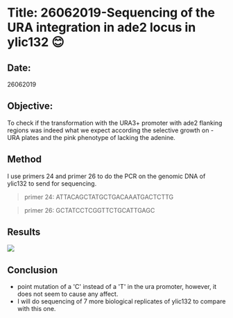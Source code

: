 
# Title: 26062019-Sequencing of the URA integration in ade2 locus in ylic132 😊

## Date:
26062019

## Objective:
To check if the transformation with the URA3+ promoter with ade2 flanking regions was indeed what we expect according the selective growth on -URA plates and the pink phenotype of lacking the adenine.

## Method

I use primers 24 and primer 26 to do the PCR on the genomic DNA of ylic132 to send for sequencing.

> primer 24: ATTACAGCTATGCTGACAAATGACTCTTG

> primer 26: GCTATCCTCGGTTCTGCATTGAGC


## Results
![](../Images/Chrom_XV_ade2-ura_Map_sequencing_map.png)


## Conclusion

- point mutation of a 'C' instead of a 'T' in the ura promoter, however, it does not seem to cause any affect.
- I will do sequencing of 7 more biological replicates of ylic132 to compare with this one.
